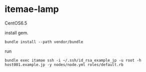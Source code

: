 # itemae-lamp

CentOS6.5

install gem.

```console
bundle install --path vendor/bundle
```

run
```
bundle exec itamae ssh -i ~/.ssh/id_rsa_example_jp -u root -h host001.example.jp -y nodes/node.yml roles/default.rb
```
